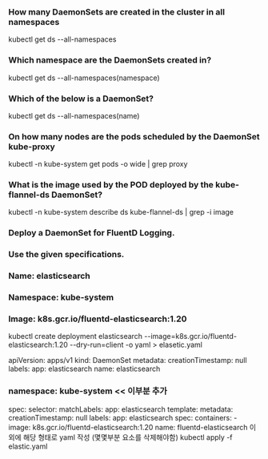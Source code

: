 ### How many DaemonSets are created in the cluster in all namespaces
kubectl get ds --all-namespaces

### Which namespace are the DaemonSets created in?
kubectl get ds --all-namespaces(namespace)

### Which of the below is a DaemonSet?
kubectl get ds --all-namespaces(name)

### On how many nodes are the pods scheduled by the DaemonSet kube-proxy
kubectl -n kube-system get pods -o wide | grep proxy

### What is the image used by the POD deployed by the kube-flannel-ds DaemonSet?
kubectl -n kube-system describe ds kube-flannel-ds | grep -i image

### Deploy a DaemonSet for FluentD Logging.
### Use the given specifications.
### Name: elasticsearch
### Namespace: kube-system
### Image: k8s.gcr.io/fluentd-elasticsearch:1.20
kubectl create deployment elasticsearch --image=k8s.gcr.io/fluentd-elasticsearch:1.20 --dry-run=client -o yaml > elasetic.yaml

apiVersion: apps/v1
kind: DaemonSet
metadata:
  creationTimestamp: null
  labels:
    app: elasticsearch
  name: elasticsearch
###   namespace: kube-system <<  이부분 추가
spec:
  selector:
    matchLabels:
      app: elasticsearch
  template:
    metadata:
      creationTimestamp: null
      labels:
        app: elasticsearch
    spec:
      containers:
      - image: k8s.gcr.io/fluentd-elasticsearch:1.20
        name: fluentd-elasticsearch
이외에 해당 형태로 yaml 작성 (몇몇부분 요소를 삭제해야함)
kubectl apply -f elastic.yaml
